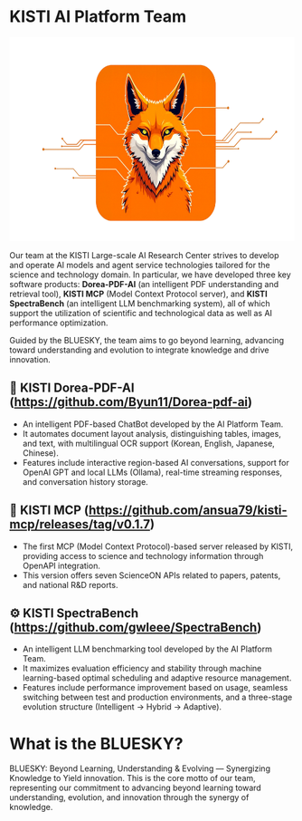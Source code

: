 # KISTI AI Platform Team

<img src="bluesky-logo-wide.png" alt="KISTI AI Platform Team" height=360 style="margin-right: 20px;">

Our team at the KISTI Large-scale AI Research Center strives to develop and operate AI models and agent service technologies tailored for the science and technology domain.
In particular, we have developed three key software products: **Dorea-PDF-AI** (an intelligent PDF understanding and retrieval tool), **KISTI MCP** (Model Context Protocol server), and **KISTI SpectraBench** (an intelligent LLM benchmarking system), all of which support the utilization of scientific and technological data as well as AI performance optimization.

Guided by the BLUESKY, the team aims to go beyond learning, advancing toward understanding and evolution to integrate knowledge and drive innovation.

## 📄 KISTI Dorea-PDF-AI (https://github.com/Byun11/Dorea-pdf-ai)
- An intelligent PDF-based ChatBot developed by the AI Platform Team.
- It automates document layout analysis, distinguishing tables, images, and text, with multilingual OCR support (Korean, English, Japanese, Chinese).
- Features include interactive region-based AI conversations, support for OpenAI GPT and local LLMs (Ollama), real-time streaming responses, and conversation history storage.

## 📡 KISTI MCP (https://github.com/ansua79/kisti-mcp/releases/tag/v0.1.7)
- The first MCP (Model Context Protocol)-based server released by KISTI, providing access to science and technology information through OpenAPI integration.
- This version offers seven ScienceON APIs related to papers, patents, and national R&D reports.

## ⚙️ KISTI SpectraBench (https://github.com/gwleee/SpectraBench)
- An intelligent LLM benchmarking tool developed by the AI Platform Team.
- It maximizes evaluation efficiency and stability through machine learning-based optimal scheduling and adaptive resource management.
- Features include performance improvement based on usage, seamless switching between test and production environments, and a three-stage evolution structure (Intelligent → Hybrid → Adaptive).

# What is the BLUESKY?
BLUESKY: Beyond Learning, Understanding & Evolving — Synergizing Knowledge to Yield innovation.
This is the core motto of our team, representing our commitment to advancing beyond learning toward understanding, evolution, and innovation through the synergy of knowledge.


